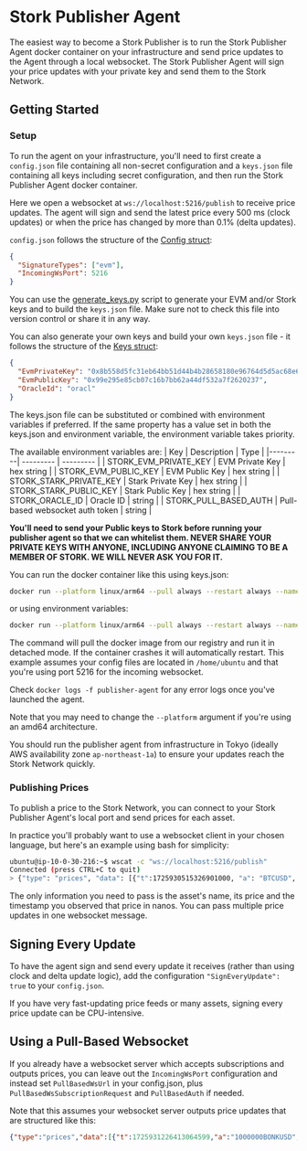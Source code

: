# Stork Publisher Agent

The easiest way to become a Stork Publisher is to run the Stork Publisher Agent docker container on your infrastructure and send price updates to the Agent through a local websocket. The Stork Publisher Agent will sign your price updates with your private key and send them to the Stork Network.

## Getting Started

### Setup
To run the agent on your infrastructure, you'll need to first create a `config.json` file containing all non-secret configuration and a `keys.json` file containing all keys including secret configuration, and then run the Stork Publisher Agent docker container.

Here we open a websocket at `ws://localhost:5216/publish` to receive price updates. The agent will sign and send the latest price every 500 ms (clock updates) or when the price has changed by more than 0.1% (delta updates). 

`config.json` follows the structure of the [Config struct](pkg/config.go):
```json
{
  "SignatureTypes": ["evm"],
  "IncomingWsPort": 5216
}
```

You can use the [generate_keys.py](../../tools/python/src/generate_keys/generate_keys.py) script to generate your EVM and/or Stork keys and to build the `keys.json` file. Make sure not to check this file into version control or share it in any way. 

You can also generate your own keys and build your own `keys.json` file - it follows the structure of the [Keys struct](pkg/config.go):
```json
{
  "EvmPrivateKey": "0x8b558d5fc31eb64bb51d44b4b28658180e96764d5d5ac68e6d124f86f576d9de",
  "EvmPublicKey": "0x99e295e85cb07c16b7bb62a44df532a7f2620237",
  "OracleId": "oracl"
}
```

The keys.json file can be substituted or combined with environment variables if preferred. If the same property has a value set in both the keys.json and environment variable, the environment variable takes priority.

The available environment variables are:
| Key | Description | Type |
|---------| --------- | --------- |
| STORK_EVM_PRIVATE_KEY | EVM Private Key | hex string |
| STORK_EVM_PUBLIC_KEY | EVM Public Key | hex string |
| STORK_STARK_PRIVATE_KEY | Stark Private Key | hex string |
| STORK_STARK_PUBLIC_KEY | Stark Public Key | hex string |
| STORK_ORACLE_ID | Oracle ID | string |
| STORK_PULL_BASED_AUTH | Pull-based websocket auth token | string |

**You'll need to send your Public keys to Stork before running your publisher agent so that we can whitelist them. NEVER SHARE YOUR PRIVATE KEYS WITH ANYONE, INCLUDING ANYONE CLAIMING TO BE A MEMBER OF STORK. WE WILL NEVER ASK YOU FOR IT.**

You can run the docker container like this using keys.json:
```bash
docker run --platform linux/arm64 --pull always --restart always --name publisher-agent -p 5216:5216 -v /home/ubuntu/config.json:/etc/config.json -v /home/ubuntu/keys.json:/etc/keys.json -d --log-opt max-size=1g storknetwork/publisher-agent:v1.0.3 start -c /etc/config.json -k /etc/keys.json
```

or using environment variables:
```bash
docker run --platform linux/arm64 --pull always --restart always --name publisher-agent -p 5216:5216 -v /home/ubuntu/config.json:/etc/config.json -e STORK_EVM_PRIVATE_KEY="0x8b558d5fc31eb64bb51d44b4b28658180e96764d5d5ac68e6d124f86f576d9de" -e STORK_EVM_PUBLIC_KEY="0x99e295e85cb07c16b7bb62a44df532a7f2620237" -e STORK_STARK_PRIVATE_KEY="0x66253bdeb3c1a235cf4376611e3a14474e2c00fd2fb225f9a388faae7fb095a" -e STORK_STARK_PUBLIC_KEY="0x418d3fd8219a2cf32a00d458f61802d17f01c5bcde5a4f82008ee4a7c8e9a06" -e STORK_ORACLE_ID="czowx" -e -d --log-opt max-size=1g storknetwork/publisher-agent:latest start -c /etc/config.
```

The command will pull the docker image from our registry and run it in detached mode. If the container crashes it will automatically restart. This example assumes your config files are located in `/home/ubuntu` and that you're using port 5216 for the incoming websocket.

Check `docker logs -f publisher-agent` for any error logs once you've launched the agent.

Note that you may need to change the `--platform` argument if you're using an amd64 architecture.

You should run the publisher agent from infrastructure in Tokyo (ideally AWS availability zone `ap-northeast-1a`) to ensure your updates reach the Stork Network quickly.
### Publishing Prices
To publish a price to the Stork Network, you can connect to your Stork Publisher Agent's local port and send prices for each asset.

In practice you'll probably want to use a websocket client in your chosen language, but here's an example using bash for simplicity:
```bash
ubuntu@ip-10-0-30-216:~$ wscat -c "ws://localhost:5216/publish"
Connected (press CTRL+C to quit)
> {"type": "prices", "data": [{"t":1725930515326901000, "a": "BTCUSD", "v": 57565.21}, {"t":1725930515326901500, "a": "ETHUSD", "v": 2565.21}]}
```
The only information you need to pass is the asset's name, its price and the timestamp you observed that price in nanos. You can pass multiple price updates in one websocket message.

## Signing Every Update
To have the agent sign and send every update it receives (rather than using clock and delta update logic), add the configuration `"SignEveryUpdate": true` to your `config.json`.

If you have very fast-updating price feeds or many assets, signing every price update can be CPU-intensive.

## Using a Pull-Based Websocket
If you already have a websocket server which accepts subscriptions and outputs prices, you can leave out the `IncomingWsPort` configuration and instead set `PullBasedWsUrl` in your config.json, plus `PullBasedWsSubscriptionRequest` and `PullBasedAuth` if needed.

Note that this assumes your websocket server outputs price updates that are structured like this:
```json
{"type":"prices","data":[{"t":1725931226413064599,"a":"1000000BONKUSD","p":17.17585875},{"t":1725931226413065579,"a":"1000000BONKUSDMARK","p":17.167358324999995}}
```

